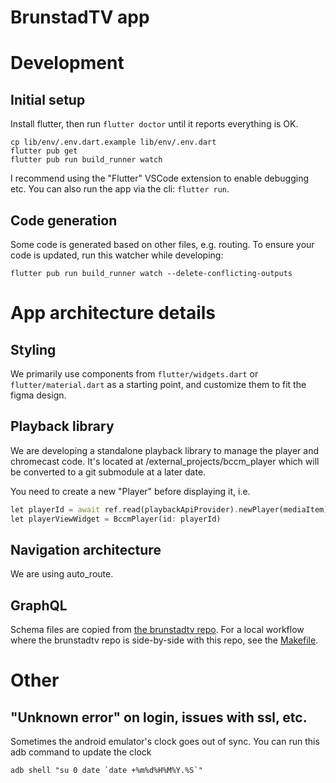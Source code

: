 # BrunstadTV app

# Development

## Initial setup

Install flutter, then run `flutter doctor` until it reports everything is OK.

```
cp lib/env/.env.dart.example lib/env/.env.dart
flutter pub get
flutter pub run build_runner watch
```

I recommend using the "Flutter" VSCode extension to enable debugging etc.
You can also run the app via the cli: `flutter run`.

## Code generation

Some code is generated based on other files, e.g. routing.
To ensure your code is updated, run this watcher while developing:

```
flutter pub run build_runner watch --delete-conflicting-outputs
```

# App architecture details

## Styling

We primarily use components from `flutter/widgets.dart` or `flutter/material.dart` as a starting point, and customize them to fit the figma design.

## Playback library

We are developing a standalone playback library to manage the player and chromecast code.
It's located at /external_projects/bccm_player which will be converted to a git submodule at a later date.

You need to create a new "Player" before displaying it, i.e.

```dart
let playerId = await ref.read(playbackApiProvider).newPlayer(mediaItem);
let playerViewWidget = BccmPlayer(id: playerId)
```

## Navigation architecture

We are using auto_route.

## GraphQL

Schema files are copied from [the brunstadtv repo](https://github.com/bcc-code/brunstadtv).
For a local workflow where the brunstadtv repo is side-by-side with this repo, see the [Makefile](Makefile).

# Other

## "Unknown error" on login, issues with ssl, etc.

Sometimes the android emulator's clock goes out of sync. You can run this adb command to update the clock

```
adb shell "su 0 date `date +%m%d%H%M%Y.%S`"
```
